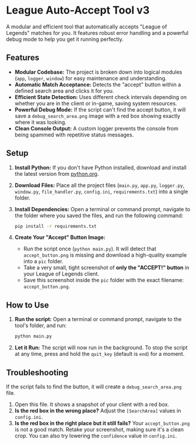 # League Auto-Accept Tool v3

A modular and efficient tool that automatically accepts "League of Legends" matches for you. It features robust error handling and a powerful debug mode to help you get it running perfectly.

## Features

* **Modular Codebase:** The project is broken down into logical modules (`app`, `logger`, `window`) for easy maintenance and understanding.
* **Automatic Match Acceptance:** Detects the "accept" button within a defined search area and clicks it for you.
* **Efficient State Detection:** Uses different check intervals depending on whether you are in the client or in-game, saving system resources.
* **Powerful Debug Mode:** If the script can't find the accept button, it will save a `debug_search_area.png` image with a red box showing exactly where it was looking.
* **Clean Console Output:** A custom logger prevents the console from being spammed with repetitive status messages.

## Setup

1.  **Install Python:** If you don't have Python installed, download and install the latest version from [python.org](https://www.python.org/downloads/).

2.  **Download Files:** Place all the project files (`main.py`, `app.py`, `logger.py`, `window.py`, `file_handler.py`, `config.ini`, `requirements.txt`) into a single folder.

3.  **Install Dependencies:** Open a terminal or command prompt, navigate to the folder where you saved the files, and run the following command:
    ```bash
    pip install -r requirements.txt
    ```
4.  **Create Your "Accept" Button Image:**
    * Run the script once (`python main.py`). It will detect that `accept_button.png` is missing and download a high-quality example into a `pic` folder.
    * Take a very small, tight screenshot of **only the "ACCEPT!" button** in your League of Legends client.
    * Save this screenshot inside the `pic` folder with the exact filename: `accept_button.png`.

## How to Use

1.  **Run the script:** Open a terminal or command prompt, navigate to the tool's folder, and run:
    ```bash
    python main.py
    ```
2.  **Let it Run:** The script will now run in the background. To stop the script at any time, press and hold the `quit_key` (default is `end`) for a moment.

## Troubleshooting

If the script fails to find the button, it will create a `debug_search_area.png` file.
1.  Open this file. It shows a snapshot of your client with a red box.
2.  **Is the red box in the wrong place?** Adjust the `[SearchArea]` values in `config.ini`.
3.  **Is the red box in the right place but it still fails?** Your `accept_button.png` is not a good match. Retake your screenshot, making sure it's a clean crop. You can also try lowering the `confidence` value in `config.ini`.